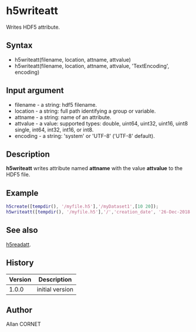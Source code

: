 

# h5writeatt

Writes HDF5 attribute.

## Syntax

- h5writeatt(filename, location, attname, attvalue)
- h5writeatt(filename, location, attname, attvalue, 'TextEncoding', encoding)

## Input argument

 - filename - a string: hdf5 filename.
 - location - a string: full path identifying a group or variable.
 - attname - a string: name of an attribute.
 - attvalue - a value: supported types: double, uint64, uint32, uint16, uint8
single, int64, int32, int16, or int8.
 - encoding - a string: 'system' or 'UTF-8' ('UTF-8' default).

## Description


  <p><b>h5writeatt</b> writes attribute named <b>attname</b> with the value <b>attvalue</b> to the HDF5 file.</p>


## Example

```matlab
h5create([tempdir(), '/myfile.h5'],'/myDataset1',[10 20]);
h5writeatt([tempdir(), '/myfile.h5'],'/','creation_date', '26-Dec-2018 16:55:32')
```

## See also

[h5readatt](h5readatt.md).
## History

|Version|Description|
|------|------|
|1.0.0|initial version|


## Author

Allan CORNET



